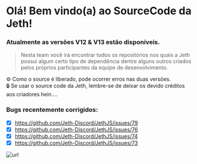 # Olá! Bem vindo(a) ao SourceCode da Jeth!
### Atualmente as versões V12 & V13 estão disponíveis.

> Nesta team você irá encontrar todos os repositórios nos quais a Jeth possui algum certo tipo de dependência dentre alguns outros criados pelos próprios participantes da equipe de desenvolvimento.

⚙️  Como o source é liberado, pode ocorrer erros nas duas versões.   
🔒  Se usar o source code da Jeth, lembre-se de deixar os devido créditos aos criadores hein....

### Bugs recentemente corrigidos:

- [x] https://github.com/Jeth-Discord/JethJS/issues/79
- [x] https://github.com/Jeth-Discord/JethJS/issues/76
- [x] https://github.com/Jeth-Discord/JethJS/issues/74
- [x] https://github.com/Jeth-Discord/JethJS/issues/73

![url](https://i.imgur.com/NybGppe.png)
